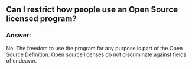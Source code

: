 ## Can I restrict how people use an Open Source licensed program?

### Answer: 

No. The freedom to use the program for any purpose is part of the Open Source Definition. Open source licenses do not discriminate against fields of endeavor.
